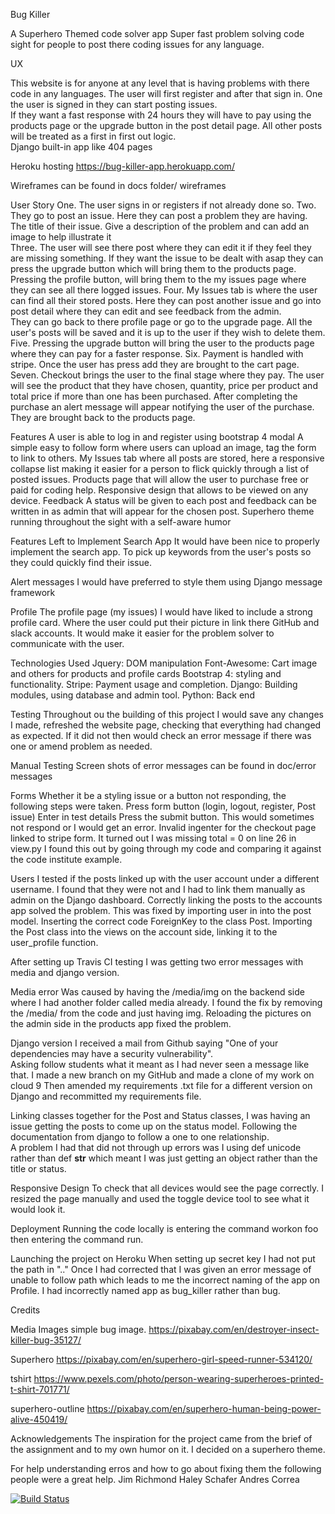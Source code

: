 Bug Killer

A Superhero Themed code solver app
Super fast problem solving code sight for people to post there coding issues for any language. 

UX

This website is for anyone at any level that is having problems with there code in any languages. 
The user will first register and after that sign in. One the user is signed in they can start posting issues.  
If they want a fast response with 24 hours they will have to pay using the products page or the upgrade button in the post detail page. 
All other posts will be treated as a first in first out logic.  
Django built-in  app like 404 pages 

Heroku hosting
https://bug-killer-app.herokuapp.com/

Wireframes can be found in docs folder/ wireframes

User Story
One.    The user signs in or registers if not already done so.
Two.    They go to post an issue. Here they can post a problem they are having. 
        The title of their issue. Give a description of the problem and can add an image to help illustrate it  
Three.  The user will see there post where they can edit it if they feel they are missing something. 
        If they want the issue to be dealt with asap they can press the upgrade button which will bring them to the products page. 
        Pressing the profile button, will bring them to the my issues page where they can see all there logged issues. 
Four.   My Issues tab is where the user can find all their stored posts. 
                Here they can post another issue and go into post detail where they can edit and see feedback from the admin.  
                They can go back to there profile page or go to the upgrade page. 
                All the user's posts will be saved and it is up to the user if they wish to delete them.
Five.   Pressing the upgrade button will bring the user to the products page where they can pay for a faster response. 
Six.    Payment is handled with stripe.  Once the user has press add they are brought to the cart page. 
Seven.  Checkout brings the user to the final stage where they pay. 
        The user will see the product that they have chosen, quantity, price per product and total price if more than one has been purchased. 
        After completing the purchase an alert message will appear notifying the user of the purchase. 
        They are brought back to the products page.


Features
A user is able to log in and register using bootstrap 4 modal 
A simple easy to follow form where users can upload an image, tag the form to link to others. 
My Issues tab where all posts are stored, here a responsive collapse list making it easier for a person to flick quickly through a list of posted issues.
Products page that will allow the user to purchase free or paid for coding help. 
Responsive design that allows to be viewed on any device. 
Feedback 
A status will be given to each post and feedback can be written in as admin that will appear for the chosen post.
Superhero theme running throughout the sight with a self-aware humor 

Features Left to Implement
Search App
It would have been nice to properly implement the search app. To pick up keywords from the user's posts so they could quickly find their issue.

Alert messages
I would have preferred to style them using Django message framework

Profile 
The profile page (my issues) I would have liked to include a strong profile card.
Where the user could put their picture in link there GitHub and slack accounts. It would make it easier for the problem solver to communicate with the user. 

Technologies Used
Jquery: DOM manipulation
Font-Awesome: Cart image and others for products and profile cards
Bootstrap 4: styling and functionality.
Stripe: Payment usage and completion. 
Django: Building modules, using database and admin tool.
Python: Back end


Testing
Throughout ou the building of this project I would save any changes I made, refreshed the website page, checking that everything had changed as expected. 
If it did not then would check an error message if there was one or amend problem as needed.

Manual Testing
Screen shots of error messages can be found in doc/error messages

Forms 
Whether it be a styling issue or a button not responding, the following steps were taken. 
Press form button (login, logout, register, Post issue)
Enter in test details
Press the submit button. This would sometimes not respond or I would get an error. 
Invalid ingenter for the checkout page linked to stripe form. 
It turned out I was missing total = 0 on line 26 in view.py I found this out by going through my code and comparing it against the code institute example. 

Users
I tested if the posts linked up with the user account under a different username. I found that they were not and I had to link them manually as admin on the Django dashboard. 
Correctly linking the posts to the accounts app solved the problem. This was fixed by importing user in into the post model.
Inserting the correct code ForeignKey to the class Post. 
Importing the Post class into the views on the account side, linking it to the user_profile function.

After setting up Travis CI testing I was getting two error messages with media and django version.

Media error
Was caused by having the /media/img on the backend side where I had another folder called media already. I found the fix by removing the /media/ from the code and just having img. 
Reloading the pictures on the admin side in the products app fixed the problem.  

Django version
I received a mail from Github saying "One of your dependencies may have a security vulnerability".  
Asking follow students what it meant as I had never seen a message like that. I made a new branch on my GitHub and made a clone of my work on cloud 9 
Then amended my requirements .txt file for a different version on Django and recommitted my requirements file. 

Linking classes together
for the Post and Status classes, I was having an issue getting the posts to come up on the status model. 
Following the documentation from django to follow a one to one relationship.  
A problem I had that did not through up errors was I using def unicode rather than def __str__ which meant I was just getting an object rather than the title or status. 

Responsive Design 
To check that all devices would see the page correctly. I resized the page manually and used the toggle device tool to see what it would look it. 

Deployment
Running the code locally is entering the command workon foo then entering the command run. 

Launching the project on Heroku 
When setting up secret key I had not put the path in ".." 
Once I had corrected that I was given an error message of unable to follow path which leads to me the incorrect naming of the app on Profile. 
I had incorrectly named app as bug_killer rather than bug.  

Credits

Media
Images
simple bug image. 
https://pixabay.com/en/destroyer-insect-killer-bug-35127/

Superhero
https://pixabay.com/en/superhero-girl-speed-runner-534120/

tshirt
https://www.pexels.com/photo/person-wearing-superheroes-printed-t-shirt-701771/

superhero-outline
https://pixabay.com/en/superhero-human-being-power-alive-450419/

Acknowledgements
The inspiration for the project came from the brief of the assignment and to my own humor on it. I decided on a superhero theme.

For help understanding erros and how to go about fixing them the following people were a great help. 
Jim Richmond
Haley Schafer
Andres Correa

[![Build Status](https://travis-ci.org/Simonbiker/bug_killer.svg?branch=master)](https://travis-ci.org/Simonbiker/bug_killer)


